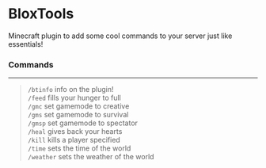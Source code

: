 # BloxTools
Minecraft plugin to add some cool commands to your server just like essentials!

  ### Commands

  ----------------------------------------------------------------------------------------

  > `/btinfo` info on the plugin! <br />
  > `/feed` fills your hunger to full <br />
  > `/gmc` set gamemode to creative  <br />
  > `/gms` set gamemode to survival <br />
  > `/gmsp` set gamemode to spectator <br />
  > `/heal` gives back your hearts <br />
  > `/kill` kills a player specified <br />
  > `/time` sets the time of the world <br />
  > `/weather` sets the weather of the world <br />